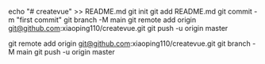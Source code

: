 echo "# createvue" >> README.md
git init
git add README.md
git commit -m "first commit"
git branch -M main
git remote add origin git@github.com:xiaoping110/createvue.git
git push -u origin master



git remote add origin git@github.com:xiaoping110/createvue.git
git branch -M main
git push -u origin master